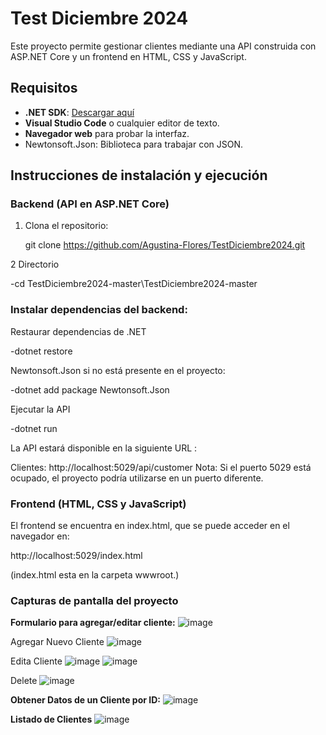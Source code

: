 # Test Diciembre 2024

Este proyecto permite gestionar clientes mediante una API construida con ASP.NET Core
y un frontend en HTML, CSS y JavaScript.

## Requisitos

- **.NET SDK**: [Descargar aquí](https://dotnet.microsoft.com/download)
- **Visual Studio Code** o cualquier editor de texto.
- **Navegador web** para probar la interfaz.
- Newtonsoft.Json: Biblioteca para trabajar con JSON. 

## Instrucciones de instalación y ejecución

### Backend (API en ASP.NET Core)

1. Clona el repositorio:

   git clone https://github.com/Agustina-Flores/TestDiciembre2024.git

2 Directorio

   -cd TestDiciembre2024-master\TestDiciembre2024-master
   
   ### Instalar dependencias del backend:
 Restaurar dependencias de .NET
   
   -dotnet restore
   
 Newtonsoft.Json si no está presente en el proyecto:
   
   -dotnet add package Newtonsoft.Json
   
 Ejecutar la API
 
   -dotnet run
 
 
La API estará disponible en la siguiente URL :

Clientes: http://localhost:5029/api/customer
Nota: Si el puerto 5029 está ocupado, el proyecto podría utilizarse en un puerto diferente.


### Frontend (HTML, CSS y JavaScript)
El frontend se encuentra en index.html, que se puede acceder en el navegador en:
 
http://localhost:5029/index.html

(index.html esta en  la carpeta wwwroot.)

### Capturas de pantalla del proyecto

**Formulario para agregar/editar cliente:**
![image](https://github.com/user-attachments/assets/67b9ff8b-d534-4f1b-9bf5-8bcc581af149)

Agregar Nuevo Cliente 
![image](https://github.com/user-attachments/assets/48d0d7bf-21bd-4310-b75f-6e89c2e64eea)

Edita Cliente
![image](https://github.com/user-attachments/assets/2394815b-88bb-4d16-a122-a8e6c5b01a03)
![image](https://github.com/user-attachments/assets/38aabaf4-9db7-4ecf-9bce-1563475c3479)

Delete
![image](https://github.com/user-attachments/assets/3a821d2c-ae25-48fc-a815-161f94af9940)

**Obtener Datos de un Cliente por ID:**
![image](https://github.com/user-attachments/assets/01339c2e-d0fd-4f2d-a852-3844d6396ffa)

**Listado de Clientes**
![image](https://github.com/user-attachments/assets/c706f195-869a-4b94-84d0-f5e40de045c9)



